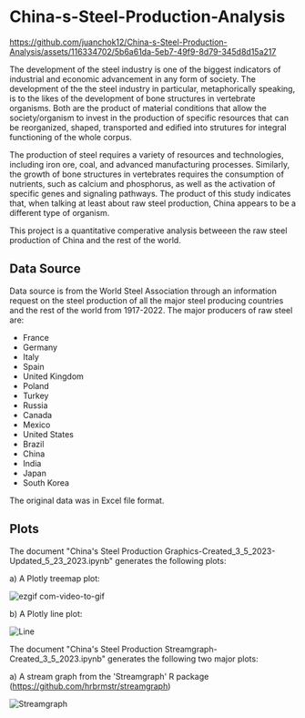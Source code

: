 # China-s-Steel-Production-Analysis


https://github.com/juanchok12/China-s-Steel-Production-Analysis/assets/116334702/5b6a61da-5eb7-49f9-8d79-345d8d15a217


The development of the steel industry is one of the biggest indicators of industrial and economic advancement in any form of society. The development of the
the steel industry in particular, metaphorically speaking, is to the likes of the development of bone structures in vertebrate organisms. Both are the product 
of material conditions that allow the society/organism to invest in the production of specific resources that can be reorganized, shaped, transported and 
edified into strutures for integral functioning of the whole corpus. 

The production of steel requires a variety of resources and technologies, including iron ore, coal, and advanced manufacturing processes. Similarly, the growth 
of bone structures in vertebrates requires the consumption of nutrients, such as calcium and phosphorus, as well as the activation of specific genes and signaling 
pathways. The product of this study indicates that, when talking at least about raw steel production, China appears to be a different type of organism.

This project is a quantitative comperative analysis betweeen the raw steel production of China and the rest of the world.  

## Data Source
Data source is from the World Steel Association through an information request on the steel production of all the major steel producing countries and the rest of the world from 1917-2022. The major producers of raw steel are: 
  * France
  * Germany
  * Italy
  * Spain
  * United Kingdom
  * Poland
  * Turkey
  * Russia
  * Canada
  * Mexico
  * United States
  * Brazil
  * China
  * India
  * Japan
  * South Korea


The original data was in Excel file format.

## Plots
The document "China's Steel Production Graphics-Created_3_5_2023-Updated_5_23_2023.ipynb" generates the following plots:

 a) A Plotly treemap plot:

![ezgif com-video-to-gif](https://github.com/juanchok12/China-s-Steel-Production-Analysis-for-Blog/assets/116334702/4fd545a3-1360-4ba5-9d05-22d7180970bc)



 b) A Plotly line plot:

![Line](https://github.com/juanchok12/China-s-Steel-Production-Analysis-for-Blog/assets/116334702/d03ba431-2000-4d11-ba0d-0a920df358cf)




The document "China's Steel Production Streamgraph-Created_3_5_2023.ipynb" generates the following two major plots:

a) A stream graph from the 'Streamgraph' R package (https://github.com/hrbrmstr/streamgraph)

![Streamgraph](https://github.com/juanchok12/China-s-Steel-Production-Analysis-for-Blog/assets/116334702/db3dc0c5-0ade-47df-b8ac-fdc0719ee2f8)

